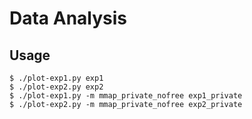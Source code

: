 # Data Analysis

## Usage

```console
$ ./plot-exp1.py exp1
$ ./plot-exp2.py exp2
$ ./plot-exp1.py -m mmap_private_nofree exp1_private
$ ./plot-exp2.py -m mmap_private_nofree exp2_private
```
